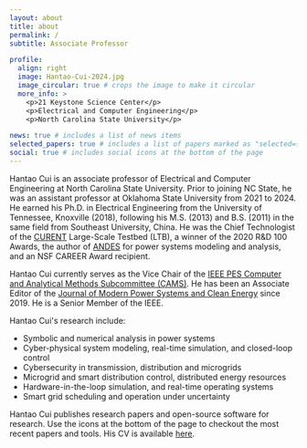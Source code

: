```yaml
---
layout: about
title: about
permalink: /
subtitle: Associate Professor

profile:
  align: right
  image: Hantao-Cui-2024.jpg
  image_circular: true # crops the image to make it circular
  more_info: >
    <p>21 Keystone Science Center</p>
    <p>Electrical and Computer Engineering</p>
    <p>North Carolina State University</p>

news: true # includes a list of news items
selected_papers: true # includes a list of papers marked as "selected={true}"
social: true # includes social icons at the bottom of the page
---
```


Hantao Cui is an associate professor of Electrical and Computer Engineering at
North Carolina State University. Prior to joining NC State, he was an assistant
professor at Oklahoma State University from 2021 to 2024. He earned his Ph.D. in
Electrical Engineering from the University of Tennessee, Knoxville (2018),
following his M.S. (2013) and B.S. (2011) in the same field from Southeast
University, China. He was the Chief Technologist of the
[CURENT](https://curent.utk.edu) Large-Scale Testbed (LTB), a winner of the 2020
R&D 100 Awards, the author of [ANDES](https://github.com/curent/andes)
for power systems modeling and analysis, and an NSF CAREER Award recipient.

Hantao Cui currently serves as the Vice Chair of the [IEEE PES Computer and
Analytical Methods Subcommittee (CAMS)](https://cmte.ieee.org/pes-cams/). He has
been an Associate Editor of the [Journal of Modern Power Systems and Clean
Energy](http://www.mpce.info) since 2019. He is a Senior Member of the IEEE.

Hantao Cui's research include:

- Symbolic and numerical analysis in power systems
- Cyber-physical system modeling, real-time simulation, and closed-loop control
- Cybersecurity in transmission, distribution and microgrids
- Microgrid and smart distribution control, distributed energy resources
- Hardware-in-the-loop simulation, and real-time operating systems
- Smart grid scheduling and operation under uncertainty

Hantao Cui publishes research papers and open-source software for research.
Use the icons at the bottom of the page to checkout the most recent papers and tools.
His CV is available [here](/cv/).
